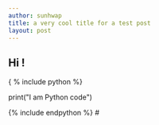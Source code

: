 ```yaml
---
author: sunhwap
title: a very cool title for a test post
layout: post
---
```


## Hi !

{ % include python %}

print("I am Python code")

{% include endpython %} # 